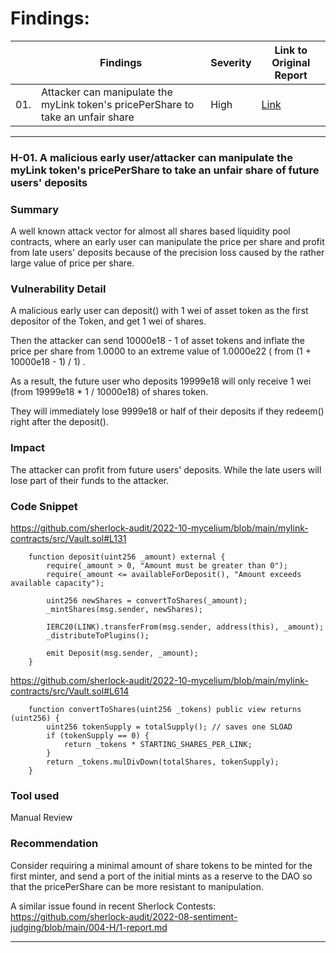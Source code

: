 # Findings:
| | Findings | Severity | Link to Original Report |
|-|-|-|-|
| 01. | Attacker can manipulate the myLink token's pricePerShare to take an unfair share | High | [Link](https://github.com/sherlock-audit/2022-10-mycelium-judging/blob/7babd1863dd7a557c128161957073f54f72e1370/001-H/117.md) |

----

### H-01. A malicious early user/attacker can manipulate the myLink token's pricePerShare to take an unfair share of future users' deposits

### Summary
A well known attack vector for almost all shares based liquidity pool contracts, where an early user can manipulate the price per share and profit from late users' deposits because of the precision loss caused by the rather large value of price per share.

### Vulnerability Detail
A malicious early user can deposit() with 1 wei of asset token as the first depositor of the Token, and get 1 wei of shares.

Then the attacker can send 10000e18 - 1 of asset tokens and inflate the price per share from 1.0000 to an extreme value of 1.0000e22 ( from (1 + 10000e18 - 1) / 1) .

As a result, the future user who deposits 19999e18 will only receive 1 wei (from 19999e18 * 1 / 10000e18) of shares token.

They will immediately lose 9999e18 or half of their deposits if they redeem() right after the deposit().


### Impact
The attacker can profit from future users' deposits. While the late users will lose part of their funds to the attacker.

### Code Snippet
https://github.com/sherlock-audit/2022-10-mycelium/blob/main/mylink-contracts/src/Vault.sol#L131
```solidity
    function deposit(uint256 _amount) external {
        require(_amount > 0, "Amount must be greater than 0");
        require(_amount <= availableForDeposit(), "Amount exceeds available capacity");

        uint256 newShares = convertToShares(_amount);
        _mintShares(msg.sender, newShares);

        IERC20(LINK).transferFrom(msg.sender, address(this), _amount);
        _distributeToPlugins();

        emit Deposit(msg.sender, _amount);
    }
```
https://github.com/sherlock-audit/2022-10-mycelium/blob/main/mylink-contracts/src/Vault.sol#L614
```solidity
    function convertToShares(uint256 _tokens) public view returns (uint256) {
        uint256 tokenSupply = totalSupply(); // saves one SLOAD
        if (tokenSupply == 0) {
            return _tokens * STARTING_SHARES_PER_LINK;
        }
        return _tokens.mulDivDown(totalShares, tokenSupply);
    }
```

### Tool used
Manual Review

### Recommendation
Consider requiring a minimal amount of share tokens to be minted for the first minter, and send a port of the initial mints as a reserve to the DAO so that the pricePerShare can be more resistant to manipulation.

A similar issue found in recent Sherlock Contests:
https://github.com/sherlock-audit/2022-08-sentiment-judging/blob/main/004-H/1-report.md

---